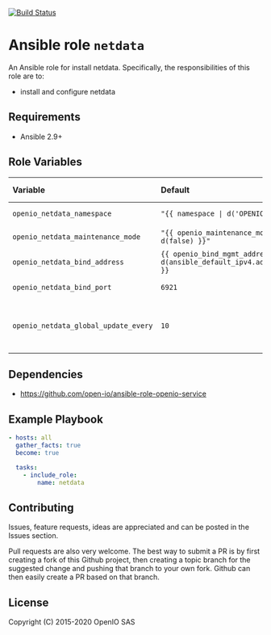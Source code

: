 [![Build Status](https://travis-ci.org/open-io/ansible-role-openio-netdata.svg?branch=master)](https://travis-ci.org/open-io/ansible-role-openio-netdata)
# Ansible role `netdata`

An Ansible role for install netdata. Specifically, the responsibilities of this role are to:

- install and configure netdata

## Requirements

- Ansible 2.9+

## Role Variables

| Variable   | Default | Comments (type)  |
| :---       | :---    | :---             |
| `openio_netdata_namespace` | `"{{ namespace \| d('OPENIO') }}"` | OpenIO Namespace |
| `openio_netdata_maintenance_mode` | `"{{ openio_maintenance_mode \| d(false) }}"` | Maintenance mode |
| `openio_netdata_bind_address` | `{{ openio_bind_mgmt_address \| d(ansible_default_ipv4.address) }}` |  Binding IP address. |
| `openio_netdata_bind_port` | `6921` |  Listening port. |
| `openio_netdata_global_update_every` | `10` |  The frequency for data collection (in seconds). |

## Dependencies
- https://github.com/open-io/ansible-role-openio-service

## Example Playbook

```yaml
- hosts: all
  gather_facts: true
  become: true

  tasks:
    - include_role:
        name: netdata
```

## Contributing

Issues, feature requests, ideas are appreciated and can be posted in the Issues section.

Pull requests are also very welcome.
The best way to submit a PR is by first creating a fork of this Github project, then creating a topic branch for the suggested change and pushing that branch to your own fork.
Github can then easily create a PR based on that branch.

## License
Copyright (C) 2015-2020 OpenIO SAS
